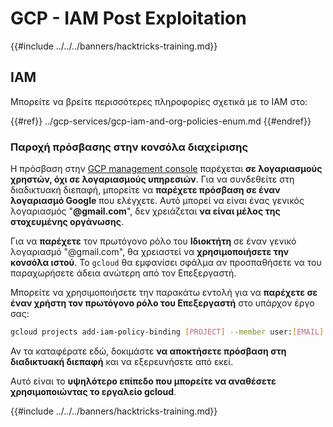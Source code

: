 # GCP - IAM Post Exploitation

{{#include ../../../banners/hacktricks-training.md}}

## IAM <a href="#service-account-impersonation" id="service-account-impersonation"></a>

Μπορείτε να βρείτε περισσότερες πληροφορίες σχετικά με το IAM στο:

{{#ref}}
../gcp-services/gcp-iam-and-org-policies-enum.md
{{#endref}}

### Παροχή πρόσβασης στην κονσόλα διαχείρισης <a href="#granting-access-to-management-console" id="granting-access-to-management-console"></a>

Η πρόσβαση στην [GCP management console](https://console.cloud.google.com) παρέχεται **σε λογαριασμούς χρηστών, όχι σε λογαριασμούς υπηρεσιών**. Για να συνδεθείτε στη διαδικτυακή διεπαφή, μπορείτε να **παρέχετε πρόσβαση σε έναν λογαριασμό Google** που ελέγχετε. Αυτό μπορεί να είναι ένας γενικός λογαριασμός "**@gmail.com**", δεν χρειάζεται **να είναι μέλος της στοχευμένης οργάνωσης**.

Για να **παρέχετε** τον πρωτόγονο ρόλο του **Ιδιοκτήτη** σε έναν γενικό λογαριασμό "@gmail.com", θα χρειαστεί να **χρησιμοποιήσετε την κονσόλα ιστού**. Το `gcloud` θα εμφανίσει σφάλμα αν προσπαθήσετε να του παραχωρήσετε άδεια ανώτερη από τον Επεξεργαστή.

Μπορείτε να χρησιμοποιήσετε την παρακάτω εντολή για να **παρέχετε σε έναν χρήστη τον πρωτόγονο ρόλο του Επεξεργαστή** στο υπάρχον έργο σας:
```bash
gcloud projects add-iam-policy-binding [PROJECT] --member user:[EMAIL] --role roles/editor
```
Αν τα καταφέρατε εδώ, δοκιμάστε **να αποκτήσετε πρόσβαση στη διαδικτυακή διεπαφή** και να εξερευνήσετε από εκεί.

Αυτό είναι το **υψηλότερο επίπεδο που μπορείτε να αναθέσετε χρησιμοποιώντας το εργαλείο gcloud**.

{{#include ../../../banners/hacktricks-training.md}}
